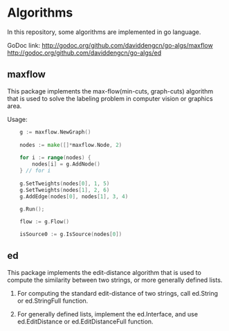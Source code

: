 Algorithms
==========

In this repository, some algorithms are implemented in go language.

GoDoc link: http://godoc.org/github.com/daviddengcn/go-algs/maxflow http://godoc.org/github.com/daviddengcn/go-algs/ed

maxflow
-------

This package implements the max-flow(min-cuts, graph-cuts) algorithm that is used to solve the labeling problem in computer vision or graphics area.

Usage:
```go
    g := maxflow.NewGraph()
    
    nodes := make([]*maxflow.Node, 2)
    
    for i := range(nodes) {
        nodes[i] = g.AddNode()
    } // for i
    
    g.SetTweights(nodes[0], 1, 5)
    g.SetTweights(nodes[1], 2, 6)
    g.AddEdge(nodes[0], nodes[1], 3, 4)
    
    g.Run();

    flow := g.Flow()

    isSource0 := g.IsSource(nodes[0])
```

ed
--------

This package implements the edit-distance algorithm that is used to compute the similarity between two strings, or more generally defined lists.

1. For computing the standard edit-distance of two strings, call ed.String or ed.StringFull function.

1. For generally defined lists, implement the ed.Interface, and use ed.EditDistance or ed.EditDistanceFull function.
